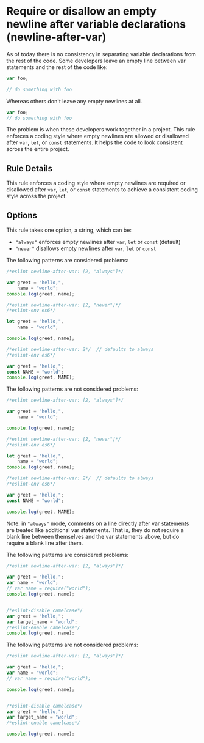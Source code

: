 # Require or disallow an empty newline after variable declarations (newline-after-var)

As of today there is no consistency in separating variable declarations from the rest of the code. Some developers leave an empty line between var statements and the rest of the code like:

```js
var foo;

// do something with foo
```

Whereas others don't leave any empty newlines at all.

```js
var foo;
// do something with foo
```

The problem is when these developers work together in a project. This rule enforces a coding style where empty newlines are allowed or disallowed after `var`, `let`, or `const` statements. It helps the code to look consistent across the entire project.

## Rule Details

This rule enforces a coding style where empty newlines are required or disallowed after `var`, `let`, or `const` statements to achieve a consistent coding style across the project.

## Options

This rule takes one option, a string, which can be:

* `"always"` enforces empty newlines after `var`, `let` or `const` (default)
* `"never"` disallows empty newlines after `var`, `let` or `const`

The following patterns are considered problems:

```js
/*eslint newline-after-var: [2, "always"]*/

var greet = "hello,",
    name = "world";
console.log(greet, name);
```

```js
/*eslint newline-after-var: [2, "never"]*/
/*eslint-env es6*/

let greet = "hello,",
    name = "world";

console.log(greet, name);
```

```js
/*eslint newline-after-var: 2*/  // defaults to always
/*eslint-env es6*/

var greet = "hello,";
const NAME = "world";
console.log(greet, NAME);
```

The following patterns are not considered problems:

```js
/*eslint newline-after-var: [2, "always"]*/

var greet = "hello,",
    name = "world";

console.log(greet, name);
```

```js
/*eslint newline-after-var: [2, "never"]*/
/*eslint-env es6*/

let greet = "hello,",
    name = "world";
console.log(greet, name);
```

```js
/*eslint newline-after-var: 2*/  // defaults to always
/*eslint-env es6*/

var greet = "hello,";
const NAME = "world";

console.log(greet, NAME);
```

Note: in `"always"` mode, comments on a line directly after var statements are treated like additional var statements.
That is, they do not require a blank line between themselves and the var statements above, but do require a blank line after them.

The following patterns are considered problems:

```js
/*eslint newline-after-var: [2, "always"]*/

var greet = "hello,";
var name = "world";
// var name = require("world");
console.log(greet, name);


/*eslint-disable camelcase*/
var greet = "hello,";
var target_name = "world";
/*eslint-enable camelcase*/
console.log(greet, name);
```

The following patterns are not considered problems:

```js
/*eslint newline-after-var: [2, "always"]*/

var greet = "hello,";
var name = "world";
// var name = require("world");

console.log(greet, name);


/*eslint-disable camelcase*/
var greet = "hello,";
var target_name = "world";
/*eslint-enable camelcase*/

console.log(greet, name);
```

